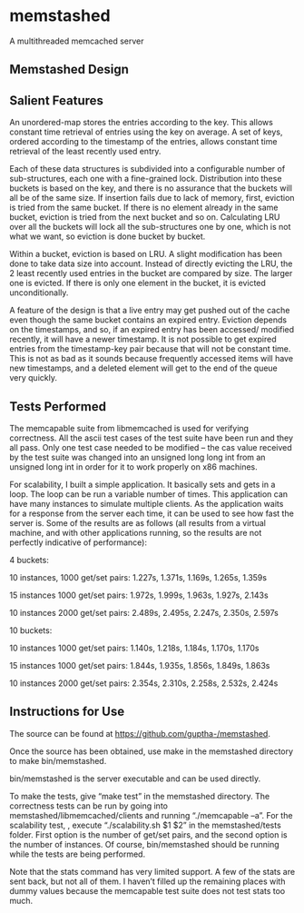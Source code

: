 memstashed
==========

A multithreaded memcached server

Memstashed Design
-----------------

Salient Features
----------------

An unordered-map stores the entries according to the key. This allows constant time retrieval of entries using the key on average. A set of keys, ordered according to the timestamp of the entries, allows constant time retrieval of the least recently used entry.

Each of these data structures is subdivided into a configurable number of sub-structures, each one with a fine-grained lock. Distribution into these buckets is based on the key, and there is no assurance that the buckets will all be of the same size. If insertion fails due to lack of memory, first, eviction is tried from the same bucket. If there is no element already in the same bucket, eviction is tried from the next bucket and so on. Calculating LRU over all the buckets will lock all the sub-structures one by one, which is not what we want, so eviction is done bucket by bucket.

Within a bucket, eviction is based on LRU. A slight modification has been done to take data size into account. Instead of directly evicting the LRU, the 2 least recently used entries in the bucket are compared by size. The larger one is evicted. If there is only one element in the bucket, it is evicted unconditionally.

A feature of the design is that a live entry may get pushed out of the cache even though the same bucket contains an expired entry. Eviction depends on the timestamps, and so, if an expired entry has been accessed/ modified recently, it will have a newer timestamp. It is not possible to get expired entries from the timestamp-key pair because that will not be constant time. This is not as bad as it sounds because frequently accessed items will have new timestamps, and a deleted element will get to the end of the queue very quickly.


Tests Performed
---------------

The memcapable suite from libmemcached is used for verifying correctness. All the ascii test cases of the test suite have been run and they all pass. Only one test case needed to be modified – the cas value received by the test suite was changed into an unsigned long long int from an unsigned long int in order for it to work properly on x86 machines.

For scalability, I built a simple application. It basically sets and gets in a loop. The loop can be run a variable number of times. This application can have many instances to simulate multiple clients. As the application waits for a response from the server each time, it can be used to see how fast the server is. Some of the results are as follows (all results from a virtual machine, and with other applications running, so the results are not perfectly indicative of performance):

4 buckets:

10 instances, 1000 get/set pairs: 1.227s, 1.371s, 1.169s, 1.265s, 1.359s

15 instances 1000 get/set pairs: 1.972s, 1.999s, 1.963s, 1.927s, 2.143s

10 instances 2000 get/set pairs: 2.489s, 2.495s, 2.247s, 2.350s, 2.597s

10 buckets:

10 instances 1000 get/set pairs: 1.140s, 1.218s, 1.184s, 1.170s, 1.170s

15 instances 1000 get/set pairs: 1.844s, 1.935s, 1.856s, 1.849s, 1.863s

10 instances 2000 get/set pairs: 2.354s, 2.310s, 2.258s, 2.532s, 2.424s


Instructions for Use
--------------------

The source can be found at https://github.com/guptha-/memstashed.

Once the source has been obtained, use make in the memstashed directory to make bin/memstashed.

bin/memstashed is the server executable and can be used directly.

To make the tests, give “make test” in the memstashed directory. The correctness tests can be run by going into memstashed/libmemcached/clients and running “./memcapable –a”. For the scalability test, , execute “./scalability.sh $1 $2” in the memstashed/tests folder. First option is the number of get/set pairs, and the second option is the number of instances. Of course, bin/memstashed should be running while the tests are being performed.

Note that the stats command has very limited support. A few of the stats are sent back, but not all of them. I haven’t filled up the remaining places with dummy values because the memcapable test suite does not test stats too much.

